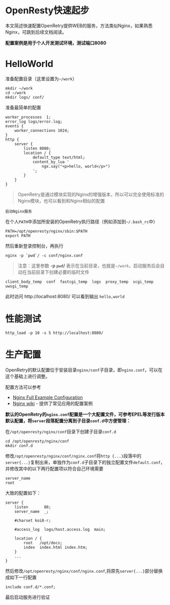 # OpenResty快速起步

本文简述快速配置OpenRetry提供WEB的服务，方法类似Nginx，如果熟悉Nginx，可跳到后续文档阅读。

**配置案例是用于个人开发测试环境，测试端口8080**

# HelloWorld

准备配置目录（这里设置为`~/work`）

    mkdir ~/work
    cd ~/work
    mkdir logs/ conf/

准备最简单的配置

    worker_processes  1;
    error_log logs/error.log;
    events {
        worker_connections 1024;
    }
    http {
        server {
            listen 8080;
            location / {
                default_type text/html;
                content_by_lua '
                    ngx.say("<p>hello, world</p>")
                ';
            }
        }
    }

> OpenRetry是通过模块实现的Nginx的增强版本，所以可以完全使用标准的Nginx模块，也可以看到和Nginx相似的配置

`启动Nginx服务`

在个人`PATH`中添加所安装的OpenRetry执行路径（例如添加到`~/.bash_rc`中）

    PATH=/opt/openresty/nginx/sbin:$PATH
    export PATH

然后重新登录控制台，再执行

    nginx -p `pwd`/ -c conf/nginx.conf

> 注意：这里参数 **-p `pwd`/** 表示在当前目录，也就是`~/work`，启动服务后会自动在当前目录下创建必要的临时文件

    client_body_temp  conf  fastcgi_temp  logs  proxy_temp  scgi_temp  uwsgi_temp

此时访问 http://localhost:8080/ 可以看到输出 `hello,world`

# 性能测试

    http_load -p 10 -s 5 http://localhost:8080/

# 生产配置

OpenRetry的默认配置位于安装目录`nginx/conf`子目录，即`nginx.conf`，可以在这个基础上进行调整。

配置方法可以参考

* [Nginx Full Example Configuration](https://www.nginx.com/resources/wiki/start/topics/examples/full/#)
* [Nginx wiki](https://www.nginx.com/resources/wiki/start/) - 提供了常见应用的配置案例

**默认的OpenRetry的`nginx.conf`配置是一个大配置文件，可参考EPEL等发行版本默认配置，将`server`段落配置分离到子目录`conf.d`中方便管理：**

在`/opt/openresty/nginx/conf`目录下创建子目录`conf.d`

    cd /opt/openresty/nginx/conf
    mkdir conf.d

修改`/opt/openresty/nginx/conf/nginx.conf`将`http {...}`段落中的`server{...}`复制出来，单独作为`conf.d`子目录下的独立配置文件`default.conf`，并修改其中的以下两行配置项以符合自己环境需要

    server_name
    root

大致的配置如下：

    server {
        listen       80;
        server_name  _;

        #charset koi8-r;

        #access_log  logs/host.access.log  main;

        location / {
            root   /opt/docs;
            index  index.html index.htm;
        }
        ...
    }

然后修改`/opt/openresty/nginx/conf/nginx.conf`,将原先`server{...}`部分替换成如下一行配置

    include conf.d/*.conf;

最后启动服务进行验证  
